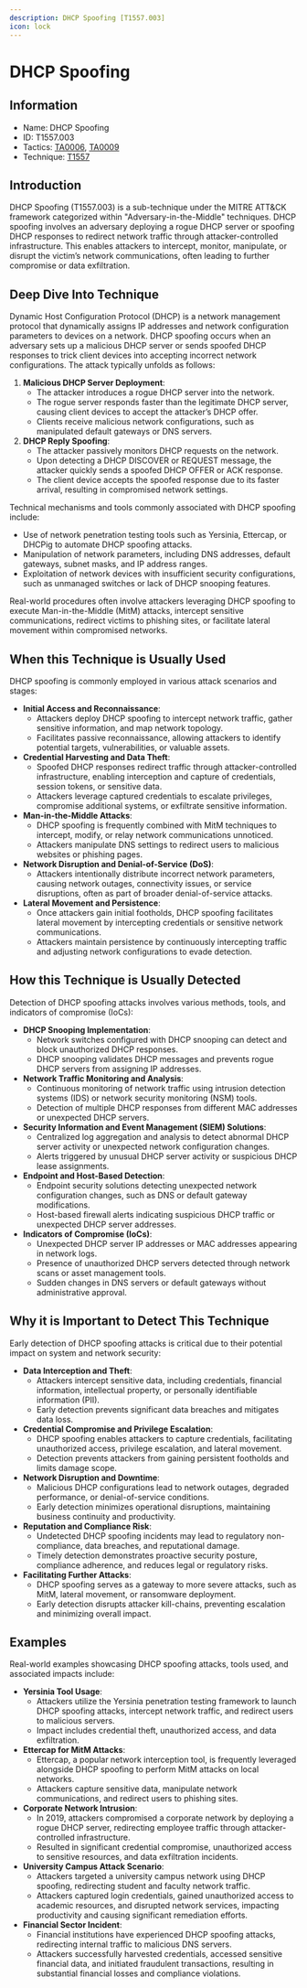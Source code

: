 ```yaml
---
description: DHCP Spoofing [T1557.003]
icon: lock
---
```


# DHCP Spoofing

## Information

* Name: DHCP Spoofing
* ID: T1557.003
* Tactics: [TA0006](../../ta0006/), [TA0009](../)
* Technique: [T1557](./)

## Introduction

DHCP Spoofing (T1557.003) is a sub-technique under the MITRE ATT\&CK framework categorized within "Adversary-in-the-Middle" techniques. DHCP spoofing involves an adversary deploying a rogue DHCP server or spoofing DHCP responses to redirect network traffic through attacker-controlled infrastructure. This enables attackers to intercept, monitor, manipulate, or disrupt the victim’s network communications, often leading to further compromise or data exfiltration.

## Deep Dive Into Technique

Dynamic Host Configuration Protocol (DHCP) is a network management protocol that dynamically assigns IP addresses and network configuration parameters to devices on a network. DHCP spoofing occurs when an adversary sets up a malicious DHCP server or sends spoofed DHCP responses to trick client devices into accepting incorrect network configurations. The attack typically unfolds as follows:

1. **Malicious DHCP Server Deployment**:
   * The attacker introduces a rogue DHCP server into the network.
   * The rogue server responds faster than the legitimate DHCP server, causing client devices to accept the attacker’s DHCP offer.
   * Clients receive malicious network configurations, such as manipulated default gateways or DNS servers.
2. **DHCP Reply Spoofing**:
   * The attacker passively monitors DHCP requests on the network.
   * Upon detecting a DHCP DISCOVER or REQUEST message, the attacker quickly sends a spoofed DHCP OFFER or ACK response.
   * The client device accepts the spoofed response due to its faster arrival, resulting in compromised network settings.

Technical mechanisms and tools commonly associated with DHCP spoofing include:

* Use of network penetration testing tools such as Yersinia, Ettercap, or DHCPig to automate DHCP spoofing attacks.
* Manipulation of network parameters, including DNS addresses, default gateways, subnet masks, and IP address ranges.
* Exploitation of network devices with insufficient security configurations, such as unmanaged switches or lack of DHCP snooping features.

Real-world procedures often involve attackers leveraging DHCP spoofing to execute Man-in-the-Middle (MitM) attacks, intercept sensitive communications, redirect victims to phishing sites, or facilitate lateral movement within compromised networks.

## When this Technique is Usually Used

DHCP spoofing is commonly employed in various attack scenarios and stages:

* **Initial Access and Reconnaissance**:
  * Attackers deploy DHCP spoofing to intercept network traffic, gather sensitive information, and map network topology.
  * Facilitates passive reconnaissance, allowing attackers to identify potential targets, vulnerabilities, or valuable assets.
* **Credential Harvesting and Data Theft**:
  * Spoofed DHCP responses redirect traffic through attacker-controlled infrastructure, enabling interception and capture of credentials, session tokens, or sensitive data.
  * Attackers leverage captured credentials to escalate privileges, compromise additional systems, or exfiltrate sensitive information.
* **Man-in-the-Middle Attacks**:
  * DHCP spoofing is frequently combined with MitM techniques to intercept, modify, or relay network communications unnoticed.
  * Attackers manipulate DNS settings to redirect users to malicious websites or phishing pages.
* **Network Disruption and Denial-of-Service (DoS)**:
  * Attackers intentionally distribute incorrect network parameters, causing network outages, connectivity issues, or service disruptions, often as part of broader denial-of-service attacks.
* **Lateral Movement and Persistence**:
  * Once attackers gain initial footholds, DHCP spoofing facilitates lateral movement by intercepting credentials or sensitive network communications.
  * Attackers maintain persistence by continuously intercepting traffic and adjusting network configurations to evade detection.

## How this Technique is Usually Detected

Detection of DHCP spoofing attacks involves various methods, tools, and indicators of compromise (IoCs):

* **DHCP Snooping Implementation**:
  * Network switches configured with DHCP snooping can detect and block unauthorized DHCP responses.
  * DHCP snooping validates DHCP messages and prevents rogue DHCP servers from assigning IP addresses.
* **Network Traffic Monitoring and Analysis**:
  * Continuous monitoring of network traffic using intrusion detection systems (IDS) or network security monitoring (NSM) tools.
  * Detection of multiple DHCP responses from different MAC addresses or unexpected DHCP servers.
* **Security Information and Event Management (SIEM) Solutions**:
  * Centralized log aggregation and analysis to detect abnormal DHCP server activity or unexpected network configuration changes.
  * Alerts triggered by unusual DHCP server activity or suspicious DHCP lease assignments.
* **Endpoint and Host-Based Detection**:
  * Endpoint security solutions detecting unexpected network configuration changes, such as DNS or default gateway modifications.
  * Host-based firewall alerts indicating suspicious DHCP traffic or unexpected DHCP server addresses.
* **Indicators of Compromise (IoCs)**:
  * Unexpected DHCP server IP addresses or MAC addresses appearing in network logs.
  * Presence of unauthorized DHCP servers detected through network scans or asset management tools.
  * Sudden changes in DNS servers or default gateways without administrative approval.

## Why it is Important to Detect This Technique

Early detection of DHCP spoofing attacks is critical due to their potential impact on system and network security:

* **Data Interception and Theft**:
  * Attackers intercept sensitive data, including credentials, financial information, intellectual property, or personally identifiable information (PII).
  * Early detection prevents significant data breaches and mitigates data loss.
* **Credential Compromise and Privilege Escalation**:
  * DHCP spoofing enables attackers to capture credentials, facilitating unauthorized access, privilege escalation, and lateral movement.
  * Detection prevents attackers from gaining persistent footholds and limits damage scope.
* **Network Disruption and Downtime**:
  * Malicious DHCP configurations lead to network outages, degraded performance, or denial-of-service conditions.
  * Early detection minimizes operational disruptions, maintaining business continuity and productivity.
* **Reputation and Compliance Risk**:
  * Undetected DHCP spoofing incidents may lead to regulatory non-compliance, data breaches, and reputational damage.
  * Timely detection demonstrates proactive security posture, compliance adherence, and reduces legal or regulatory risks.
* **Facilitating Further Attacks**:
  * DHCP spoofing serves as a gateway to more severe attacks, such as MitM, lateral movement, or ransomware deployment.
  * Early detection disrupts attacker kill-chains, preventing escalation and minimizing overall impact.

## Examples

Real-world examples showcasing DHCP spoofing attacks, tools used, and associated impacts include:

* **Yersinia Tool Usage**:
  * Attackers utilize the Yersinia penetration testing framework to launch DHCP spoofing attacks, intercept network traffic, and redirect users to malicious servers.
  * Impact includes credential theft, unauthorized access, and data exfiltration.
* **Ettercap for MitM Attacks**:
  * Ettercap, a popular network interception tool, is frequently leveraged alongside DHCP spoofing to perform MitM attacks on local networks.
  * Attackers capture sensitive data, manipulate network communications, and redirect users to phishing sites.
* **Corporate Network Intrusion**:
  * In 2019, attackers compromised a corporate network by deploying a rogue DHCP server, redirecting employee traffic through attacker-controlled infrastructure.
  * Resulted in significant credential compromise, unauthorized access to sensitive resources, and data exfiltration incidents.
* **University Campus Attack Scenario**:
  * Attackers targeted a university campus network using DHCP spoofing, redirecting student and faculty network traffic.
  * Attackers captured login credentials, gained unauthorized access to academic resources, and disrupted network services, impacting productivity and causing significant remediation efforts.
* **Financial Sector Incident**:
  * Financial institutions have experienced DHCP spoofing attacks, redirecting internal traffic to malicious DNS servers.
  * Attackers successfully harvested credentials, accessed sensitive financial data, and initiated fraudulent transactions, resulting in substantial financial losses and compliance violations.
